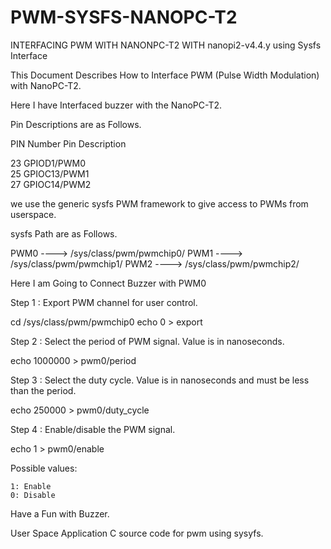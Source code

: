 # PWM-SYSFS-NANOPC-T2
INTERFACING PWM WITH NANONPC-T2 WITH nanopi2-v4.4.y using Sysfs Interface

This Document Describes How to Interface PWM (Pulse Width Modulation) with NanoPC-T2.

Here I have Interfaced buzzer with the NanoPC-T2.

Pin Descriptions are as Follows.


PIN Number                    Pin Description

23 	                          GPIOD1/PWM0 	
25                          	GPIOC13/PWM1 	
27 	                          GPIOC14/PWM2 	

we use the generic sysfs PWM framework to give access to PWMs from userspace.

sysfs Path are as Follows.

PWM0 ----> /sys/class/pwm/pwmchip0/
PWM1 ----> /sys/class/pwm/pwmchip1/
PWM2 ----> /sys/class/pwm/pwmchip2/

Here I am Going to Connect  Buzzer with  PWM0

Step 1 : Export PWM channel for user control.

cd /sys/class/pwm/pwmchip0
echo 0 > export

Step 2 : Select the period of PWM signal. Value is in nanoseconds.

echo 1000000 > pwm0/period

Step 3 : Select the duty cycle. Value is in nanoseconds and must be less than the period.

echo 250000  > pwm0/duty_cycle

Step 4 : Enable/disable the PWM signal.

echo 1 > pwm0/enable

Possible values:

    1: Enable
    0: Disable

Have a Fun with Buzzer.

User Space Application C source code for pwm using sysyfs.
